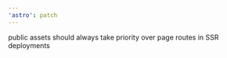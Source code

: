```yaml
---
'astro': patch
---
```


public assets should always take priority over page routes in SSR deployments

